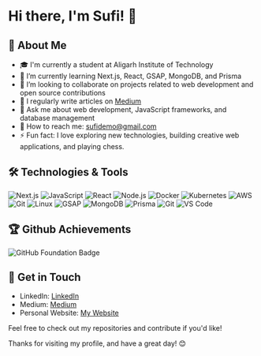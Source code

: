 # Hi there, I'm Sufi! 👋

## 🚀 About Me

- 🎓 I'm currently a student at Aligarh Institute of Technology
- 🌱 I’m currently learning Next.js, React, GSAP, MongoDB, and Prisma
- 💼 I’m looking to collaborate on projects related to web development and open source contributions
- 📝 I regularly write articles on [Medium](https://medium.com/@sufiprogg)
- 💬 Ask me about web development, JavaScript frameworks, and database management
- 📧 How to reach me: [sufidemo@gmail.com](mailto:sufidemo@gmail.com)
- ⚡ Fun fact: I love exploring new technologies, building creative web applications, and playing chess.

## 🛠️ Technologies & Tools

![Next.js](https://img.shields.io/badge/-Next.js-333333?style=flat&logo=next.js)
![JavaScript](https://img.shields.io/badge/-JavaScript-333333?style=flat&logo=javascript)
![React](https://img.shields.io/badge/-React-333333?style=flat&logo=react)
![Node.js](https://img.shields.io/badge/-Node.js-333333?style=flat&logo=node.js)
![Docker](https://img.shields.io/badge/-Docker-333333?style=flat&logo=docker)
![Kubernetes](https://img.shields.io/badge/-Kubernetes-333333?style=flat&logo=kubernetes)
![AWS](https://img.shields.io/badge/-AWS-333333?style=flat&logo=amazon-aws)
![Git](https://img.shields.io/badge/-Git-333333?style=flat&logo=git)
![Linux](https://img.shields.io/badge/-Linux-333333?style=flat&logo=linux)
![GSAP](https://img.shields.io/badge/-GSAP-333333?style=flat&logo=greensock)
![MongoDB](https://img.shields.io/badge/-MongoDB-333333?style=flat&logo=mongodb)
![Prisma](https://img.shields.io/badge/-Prisma-333333?style=flat&logo=prisma)
![Git](https://img.shields.io/badge/-Git-333333?style=flat&logo=git)
![VS Code](https://img.shields.io/badge/-VS%20Code-333333?style=flat&logo=visual-studio-code)

## 🏆 Github Achievements

![GitHub Foundation Badge](https://img.shields.io/badge/-GitHub%20Foundation-333333?style=flat&logo=github)

## 📧 Get in Touch


- LinkedIn: [LinkedIn](https://www.linkedin.com/in/sufiprog)
- Medium: [Medium](https://medium.com/@sufiprogg)
- Personal Website: [My Website](https://sufyancode.me)

Feel free to check out my repositories and contribute if you'd like!

Thanks for visiting my profile, and have a great day! 😊

